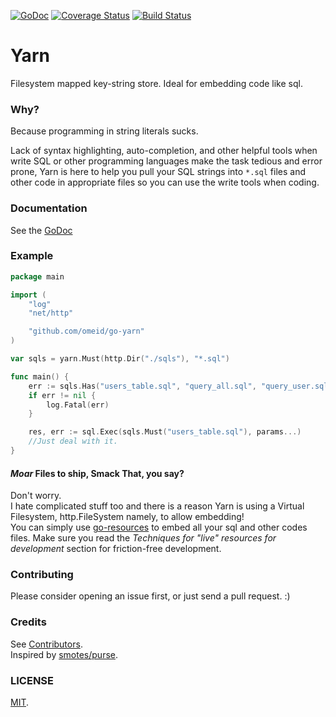 [![GoDoc](https://godoc.org/github.com/omeid/go-yarn?status.svg)](https://godoc.org/github.com/omeid/go-yarn) [![Coverage Status](https://coveralls.io/repos/omeid/go-yarn/badge.png)](https://coveralls.io/r/omeid/go-yarn) [![Build Status](https://drone.io/github.com/omeid/go-yarn/status.png)](https://drone.io/github.com/omeid/go-yarn/latest)
# Yarn
Filesystem mapped key-string store. Ideal for embedding code like sql.

### Why?
Because programming in string literals sucks.

Lack of syntax highlighting, auto-completion, and other helpful tools when write SQL or other programming languages make the task tedious and error prone, Yarn is here to help you pull your SQL strings into `*.sql` files and other code in appropriate files so you can use the write tools when coding.


### Documentation
See the [GoDoc](https://godoc.org/github.com/omeid/go-yarn)


### Example


```go
package main

import (
	"log"
	"net/http"

	"github.com/omeid/go-yarn"
)

var sqls = yarn.Must(http.Dir("./sqls"), "*.sql")

func main() {
	err := sqls.Has("users_table.sql", "query_all.sql", "query_user.sql")
	if err != nil {
		log.Fatal(err)
	}

	res, err := sql.Exec(sqls.Must("users_table.sql"), params...)
	//Just deal with it.
}
```

#### _Moar_ Files to ship, Smack That, you say?
Don't worry.  
I hate complicated stuff too and there is a reason Yarn is using a Virtual Filesystem, http.FileSystem namely, to allow embedding!   
You can simply use [go-resources](https://github.com/omeid/go-resources) to embed all your sql and other codes files.
Make sure you read the _Techniques for "live" resources for development_ section for friction-free development.




### Contributing
Please consider opening an issue first, or just send a pull request. :)

### Credits
See [Contributors](https://github.com/omeid/go-yarn/graphs/contributors).  
Inspired by [smotes/purse](https://github.com/smotes/purse).

### LICENSE
  [MIT](LICENSE).
